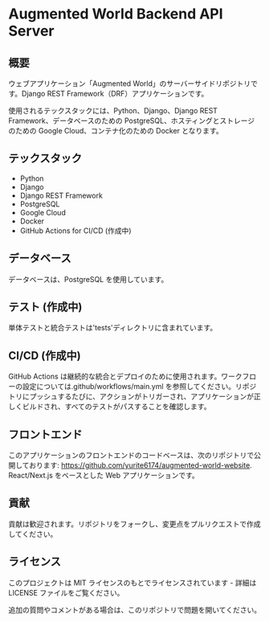 # Augmented World Backend API Server

## 概要

ウェブアプリケーション「Augmented World」のサーバーサイドリポジトリです。Django REST Framework（DRF）アプリケーションです。

使用されるテックスタックには、Python、Django、Django REST Framework、データベースのための PostgreSQL、ホスティングとストレージのための Google Cloud、コンテナ化のための Docker となります。

## テックスタック

- Python
- Django
- Django REST Framework
- PostgreSQL
- Google Cloud
- Docker
- GitHub Actions for CI/CD (作成中)

## データベース

データベースは、PostgreSQL を使用しています。

## テスト (作成中)

単体テストと統合テストは'tests'ディレクトリに含まれています。

## CI/CD (作成中)

GitHub Actions は継続的な統合とデプロイのために使用されます。ワークフローの設定については.github/workflows/main.yml を参照してください。リポジトリにプッシュするたびに、アクションがトリガーされ、アプリケーションが正しくビルドされ、すべてのテストがパスすることを確認します。

## フロントエンド

このアプリケーションのフロントエンドのコードベースは、次のリポジトリで公開しております: https://github.com/yurite6174/augmented-world-website. React/Next.js をベースとした Web アプリケーションです。

## 貢献

貢献は歓迎されます。リポジトリをフォークし、変更点をプルリクエストで作成してください。

## ライセンス

このプロジェクトは MIT ライセンスのもとでライセンスされています - 詳細は LICENSE ファイルをご覧ください。

追加の質問やコメントがある場合は、このリポジトリで問題を開いてください。

